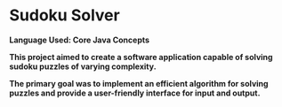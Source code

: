 # Sudoku Solver
**Language Used: Core Java Concepts**

**This project aimed to create a software application capable of solving sudoku puzzles of varying complexity.**

**The primary goal was to implement an efficient algorithm for solving puzzles and provide a user-friendly interface for input and output.**

